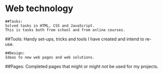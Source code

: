 # Web technology
```
##Tasks:
Solved tasks in HTML, CSS and JavaScript.
This is tasks both from school and from online courses.

```
##Tools:
Handy set-ups, tricks and tools I have created and intend to re-use.

```
##Design:
Ideas to new web pages and web solutions.

```
##Pages:
Completed pages that might or might not be used for my projects.
